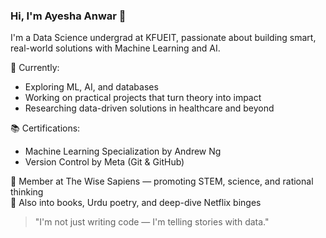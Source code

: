 ### Hi, I'm Ayesha Anwar 👋  
I'm a Data Science undergrad at KFUEIT, passionate about building smart, real-world solutions with Machine Learning and AI.

🔬 Currently:  
- Exploring ML, AI, and databases  
- Working on practical projects that turn theory into impact  
- Researching data-driven solutions in healthcare and beyond

📚 Certifications:  
- Machine Learning Specialization by Andrew Ng  
- Version Control by Meta (Git & GitHub)

🧠 Member at The Wise Sapiens — promoting STEM, science, and rational thinking  
📖 Also into books, Urdu poetry, and deep-dive Netflix binges

> "I'm not just writing code — I'm telling stories with data."
<!---
Ayesha-Anwar607/Ayesha-Anwar607 is a ✨ special ✨ repository because its `README.md` (this file) appears on your GitHub profile.
You can click the Preview link to take a look at your changes.
--->

